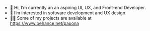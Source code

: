 - 👋 Hi, I’m currently an an aspiring UI, UX, and Front-end Developer.
- 👀 I’m interested in software development and UX design.
- 👨‍💻 Some of my projects are available at https://www.behance.net/pauona

<!---
paulineona/paulineona is a ✨ special ✨ repository because its `README.md` (this file) appears on your GitHub profile.
You can click the Preview link to take a look at your changes.
--->
